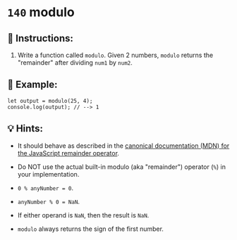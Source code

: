 # `140` modulo

## 📝 Instructions:

1. Write a function called `modulo`. Given 2 numbers, `modulo` returns the "remainder" after dividing `num1` by `num2`.

## 📎 Example:

```Js
let output = modulo(25, 4);
console.log(output); // --> 1
```

## 💡 Hints:

+ It should behave as described in the [canonical documentation (MDN) for the JavaScript remainder operator](https://developer.mozilla.org/en-US/docs/Web/JavaScript/Reference/Operators/Remainder).

+ Do NOT use the actual built-in modulo (aka "remainder") operator (`%`) in your implementation.

+ `0 % anyNumber = 0`.

+ `anyNumber % 0 = NaN`.

+ If either operand is `NaN`, then the result is `NaN`.

+ `modulo` always returns the sign of the first number.

